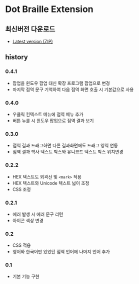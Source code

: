 # Dot Braille Extension

## 최신버전 다운로드

- <a href="https://github.com/oobg/chrome-extensions/raw/refs/heads/main/dist/dot-braille-extension.zip" download>Latest version (ZIP)</a>

## history

### 0.4.1
- 팝업을 윈도우 팝업 대신 확장 프로그램 팝업으로 변경
- 마지막 점역 문구 기억하여 다음 점역 화면 호출 시 기본값으로 사용

### 0.4.0
- 우클릭 컨텍스트 메뉴에 점역 메뉴 추가
- 버튼 누를 시 윈도우 팝업으로 점역 결과 보기

### 0.3.0
- 점역 결과 드래그하면 다른 결과화면에도 드래그 영역 연동
- 점역 결과 헥사 텍스트 박스와 유니코드 텍스트 박스 위치변경

### 0.2.2
- HEX 텍스트도 외곽선 및 `<mark>` 적용
- HEX 텍스트와 Unicode 텍스트 넓이 조정
- CSS 조정

### 0.2.1
- 에러 발생 시 에러 문구 리턴
- 아이콘 색상 변경

### 0.2
- CSS 적용
- 영어와 한국어만 있었던 점역 언어에 나머지 언어 추가

### 0.1
- 기본 기능 구현